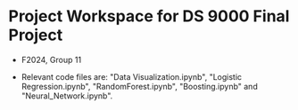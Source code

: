 # Project Workspace for DS 9000 Final Project

* F2024, Group 11

* Relevant code files are: "Data Visualization.ipynb", "Logistic Regression.ipynb", "RandomForest.ipynb", "Boosting.ipynb" and "Neural_Network.ipynb".
